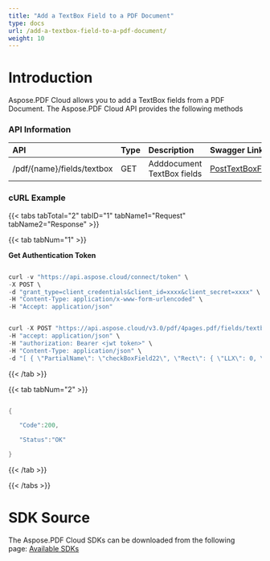 ```yaml
---
title: "Add a TextBox Field to a PDF Document"
type: docs
url: /add-a-textbox-field-to-a-pdf-document/
weight: 10
---
```


# **Introduction**
Aspose.PDF Cloud allows you to add a TextBox fields from a PDF Document. The Aspose.PDF Cloud API provides the following methods
### **API Information**

|**API**|**Type**|**Description**|**Swagger Link**|
| :- | :- | :- | :- |
|/pdf/{name}/fields/textbox|GET|Adddocument TextBox fields|[PostTextBoxFields](https://apireference.aspose.cloud/pdf/#/Fields/PostTextBoxFields)|
### **cURL Example**
{{< tabs tabTotal="2" tabID="1" tabName1="Request" tabName2="Response" >}}

{{< tab tabNum="1" >}}

**Get Authentication Token**

```java

curl -v "https://api.aspose.cloud/connect/token" \
-X POST \
-d "grant_type=client_credentials&client_id=xxxx&client_secret=xxxx" \
-H "Content-Type: application/x-www-form-urlencoded" \
-H "Accept: application/json"

```

```java

curl -X POST "https://api.aspose.cloud/v3.0/pdf/4pages.pdf/fields/textbox" \
-H "accept: application/json" \
-H "authorization: Bearer <jwt token>" \
-H "Content-Type: application/json" \
-d "[ { \"PartialName\": \"checkBoxField22\", \"Rect\": { \"LLX\": 0, \"LLY\": 0, \"URX\": 0, \"URY\": 0 }, \"Value\": null, \"PageIndex\": 2, \"Height\": 10, \"Width\": 10, \"ZIndex\": 0, \"IsGroup\": true, \"IsSharedField\": true, \"Flags\": [ \"Default\" ], \"Color\": { \"A\": 255, \"R\": 0, \"G\": 0, \"B\": 0 }, \"Contents\": null, \"Margin\": { \"Left\": 10, \"Right\": 10, \"Top\": 10, \"Bottom\": 10 }, \"Highlighting\": \"Invert\", \"HorizontalAlignment\": \"Left\", \"VerticalAlignment\": \"TOP\", \"Multiline\": true, \"SpellCheck\": true, \"Scrollable\": true, \"ForceCombs\": true, \"MaxLen\": 0, }]"

```

{{< /tab >}}

{{< tab tabNum="2" >}}

```java

{

   "Code":200,

   "Status":"OK"

}

```

{{< /tab >}}

{{< /tabs >}}
# **SDK Source**
The Aspose.PDF Cloud SDKs can be downloaded from the following page: [Available SDKs](/available-sdks/)
